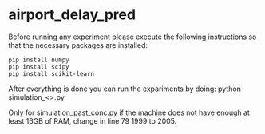 # airport_delay_pred

Before running any experiment please execute the following instructions so that the necessary packages are installed:

```
pip install numpy
pip install scipy
pip install scikit-learn
```

After everything is done you can run the expariments by doing: python simulation_<>.py

Only for simulation_past_conc.py if the machine does not have enough at least 16GB of RAM, change in line 79 1999 to 2005.
